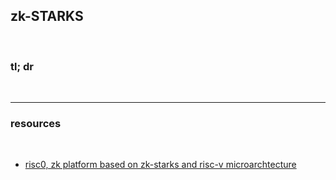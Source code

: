 ## zk-STARKS

<br>

### tl; dr


<br>

---

### resources

<br>

* [risc0, zk platform based on zk-starks and risc-v microarchtecture](https://github.com/risc0/risc0)
